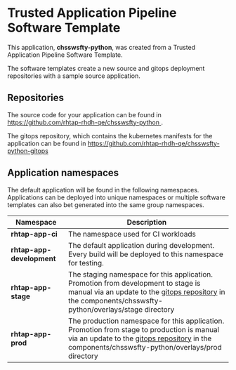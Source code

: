 # Trusted Application Pipeline Software Template

This application, **chsswsfty-python**, was created from a Trusted Application Pipeline Software Template.

The software templates create a new source and gitops deployment repositories with a sample source application. 

## Repositories

The source code for your application can be found in [https://github.com/rhtap-rhdh-qe/chsswsfty-python ](https://github.com/rhtap-rhdh-qe/chsswsfty-python ).
 
The gitops repository, which contains the kubernetes manifests for the application can be found in 
[https://github.com/rhtap-rhdh-qe/chsswsfty-python-gitops ](https://github.com/rhtap-rhdh-qe/chsswsfty-python-gitops ) 

## Application namespaces 

The default application will be found in the following namespaces. Applications can be deployed into unique namespaces or multiple software templates can also bet generated into the same group namespaces.  

|  Namespace   |  Description   |  
| -------- | -------- |
| **rhtap-app-ci** | The namespace used for CI workloads |
| **rhtap-app-development** | The default application during development. Every build will be deployed to this namespace for testing. |
| **rhtap-app-stage** | The staging namespace for this application. Promotion from development to stage is manual via an update to the [gitops repository](https://github.com/rhtap-rhdh-qe/chsswsfty-python-gitops ) in the components/chsswsfty-python/overlays/stage directory |
| **rhtap-app-prod** | The production namespace for this application. Promotion from stage to production is manual via an update to the [gitops repository](https://github.com/rhtap-rhdh-qe/chsswsfty-python-gitops ) in the components/chsswsfty-python/overlays/prod directory |